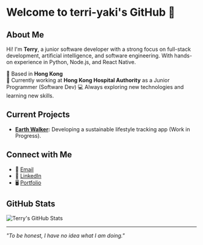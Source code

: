 # Welcome to terri-yaki's GitHub 👋

## About Me
Hi! I'm **Terry**, a junior software developer with a strong focus on full-stack development, artificial intelligence, and software engineering. With hands-on experience in Python, Node.js, and React Native.

📍 Based in **Hong Kong**  
🌟 Currently working at **Hong Kong Hospital Authority** as a Junior Programmer (Software Dev) 
💻 Always exploring new technologies and learning new skills.

## Current Projects
- **[Earth Walker](https://github.com/terri-yaki/Earth-Walker):** Developing a sustainable lifestyle tracking app (Work in Progress).

## Connect with Me

- 📧 [Email](mailto:hoyulee@yahoo.com.hk)
- 💼 [LinkedIn](https://linkedin.com/in/terrylhyyy)
- 🖥️ [Portfolio](https://terriyaki.cc)

## GitHub Stats

![Terry's GitHub Stats](https://github-readme-stats.vercel.app/api?username=terri-yaki&show_icons=true&theme=radical)

---

_"To be honest, I have no idea what I am doing."_


